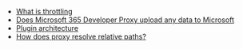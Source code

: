 - [What is throttling](./What-is-throttling)
- [Does Microsoft 365 Developer Proxy upload any data to Microsoft](./Does-Microsoft-365-Developer-Proxy-upload-any-data-to-Microsoft)
- [Plugin architecture](./Plugin-architecture)
- [How does proxy resolve relative paths?](./Resolve-relative-paths)
